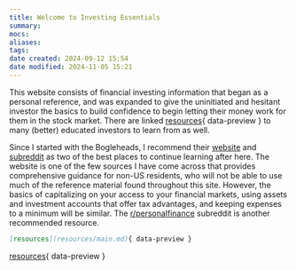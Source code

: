 ```yaml
---
title: Welcome to Investing Essentials
summary: 
mocs: 
aliases: 
tags: 
date created: 2024-09-12 15:54
date modified: 2024-11-05 15:21
---
```

This website consists of financial investing information that began as a personal reference, and was expanded to give the uninitiated and hesitant investor the basics to build confidence to begin letting their money work for them in the stock market. There are linked [resources](resources/main.md){ data-preview }<!-- #internal_link --> to many (better) educated investors to learn from as well. 

Since I started with the Bogleheads, I recommend their [website](https://www.bogleheads.org/index.php) and [subreddit](https://www.reddit.com/r/Bogleheads/?rdt=35841) as two of the best places to continue learning after here. The website is one of the few sources I have come across that provides comprehensive guidance for non-US residents, who will not be able to use much of the reference material found throughout this site. However, the basics of capitalizing on your access to your financial markets, using assets and investment accounts that offer tax advantages, and keeping expenses to a minimum will be similar. The [r/personalfinance](https://www.reddit.com/r/personalfinance/wiki/index/) subreddit is another recommended resource.

``` markdown
[resources](resources/main.md){ data-preview }
```

[resources](#){ data-preview }



